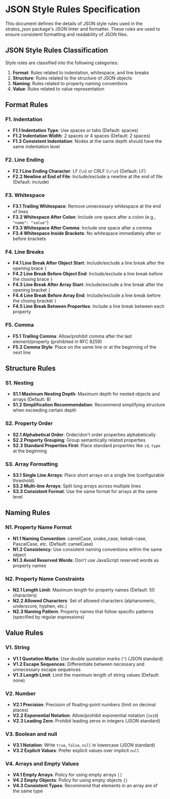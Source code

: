 # JSON Style Rules Specification

This document defines the details of JSON style rules used in the stratos_json package's JSON linter and formatter. These rules are used to ensure consistent formatting and readability of JSON files.

## JSON Style Rules Classification

Style rules are classified into the following categories:

1. **Format**: Rules related to indentation, whitespace, and line breaks
2. **Structure**: Rules related to the structure of JSON objects
3. **Naming**: Rules related to property naming conventions
4. **Value**: Rules related to value representation

## Format Rules

### F1. Indentation

- **F1.1 Indentation Type**: Use spaces or tabs (Default: spaces)
- **F1.2 Indentation Width**: 2 spaces or 4 spaces (Default: 2 spaces)
- **F1.3 Consistent Indentation**: Nodes at the same depth should have the same indentation level

### F2. Line Ending

- **F2.1 Line Ending Character**: LF (`\n`) or CRLF (`\r\n`) (Default: LF)
- **F2.2 Newline at End of File**: Include/exclude a newline at the end of file (Default: include)

### F3. Whitespace

- **F3.1 Trailing Whitespace**: Remove unnecessary whitespace at the end of lines
- **F3.2 Whitespace After Colon**: Include one space after a colon (e.g., `"name": "value"`)
- **F3.3 Whitespace After Comma**: Include one space after a comma
- **F3.4 Whitespace Inside Brackets**: No whitespace immediately after or before brackets

### F4. Line Breaks

- **F4.1 Line Break After Object Start**: Include/exclude a line break after the opening brace `{`
- **F4.2 Line Break Before Object End**: Include/exclude a line break before the closing brace `}`
- **F4.3 Line Break After Array Start**: Include/exclude a line break after the opening bracket `[`
- **F4.4 Line Break Before Array End**: Include/exclude a line break before the closing bracket `]`
- **F4.5 Line Break Between Properties**: Include a line break between each property

### F5. Comma

- **F5.1 Trailing Comma**: Allow/prohibit comma after the last element/property (prohibited in RFC 8259)
- **F5.2 Comma Style**: Place on the same line or at the beginning of the next line

## Structure Rules

### S1. Nesting

- **S1.1 Maximum Nesting Depth**: Maximum depth for nested objects and arrays (Default: 8)
- **S1.2 Simplification Recommendation**: Recommend simplifying structure when exceeding certain depth

### S2. Property Order

- **S2.1 Alphabetical Order**: Order/don't order properties alphabetically
- **S2.2 Property Grouping**: Group semantically related properties
- **S2.3 Standard Properties First**: Place standard properties like `id`, `type` at the beginning

### S3. Array Formatting

- **S3.1 Single Line Arrays**: Place short arrays on a single line (configurable threshold)
- **S3.2 Multi-line Arrays**: Split long arrays across multiple lines
- **S3.3 Consistent Format**: Use the same format for arrays at the same level

## Naming Rules

### N1. Property Name Format

- **N1.1 Naming Convention**: camelCase, snake_case, kebab-case, PascalCase, etc. (Default: camelCase)
- **N1.2 Consistency**: Use consistent naming conventions within the same object
- **N1.3 Avoid Reserved Words**: Don't use JavaScript reserved words as property names

### N2. Property Name Constraints

- **N2.1 Length Limit**: Maximum length for property names (Default: 50 characters)
- **N2.2 Allowed Characters**: Set of allowed characters (alphanumeric, underscore, hyphen, etc.)
- **N2.3 Naming Pattern**: Property names that follow specific patterns (specified by regular expressions)

## Value Rules

### V1. String

- **V1.1 Quotation Marks**: Use double quotation marks (`"`) (JSON standard)
- **V1.2 Escape Sequences**: Differentiate between necessary and unnecessary escape sequences
- **V1.3 Length Limit**: Limit the maximum length of string values (Default: none)

### V2. Number

- **V2.1 Precision**: Precision of floating-point numbers (limit on decimal places)
- **V2.2 Exponential Notation**: Allow/prohibit exponential notation (`1e10`)
- **V2.3 Leading Zero**: Prohibit leading zeros in integers (JSON standard)

### V3. Boolean and null

- **V3.1 Notation**: Write `true`, `false`, `null` in lowercase (JSON standard)
- **V3.2 Explicit Values**: Prefer explicit values over implicit `null`

### V4. Arrays and Empty Values

- **V4.1 Empty Arrays**: Policy for using empty arrays `[]`
- **V4.2 Empty Objects**: Policy for using empty objects `{}`
- **V4.3 Consistent Types**: Recommend that elements in an array are of the same type
